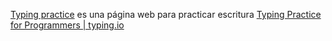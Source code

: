 ---
---

[Typing practice](https://www.keybr.com/) es una página web para practicar escritura
[Typing Practice for Programmers | typing.io](https://typing.io/)
